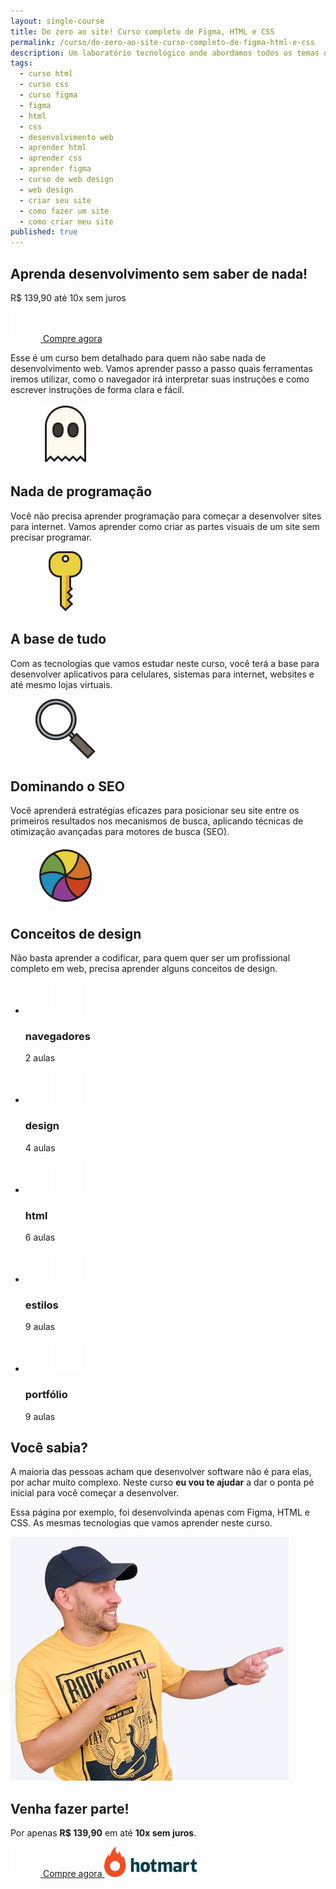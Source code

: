 ```yaml
---
layout: single-course
title: Do zero ao site! Curso completo de Figma, HTML e CSS
permalink: /curso/do-zero-ao-site-curso-completo-de-figma-html-e-css
description: Um laboratório tecnológico onde abordamos todos os temas do mundo da tecnologia, dos games até o desenvolvimento de software, do design até arquitetura. E aí, vamos falar de tecnologia?
tags:
  - curso html
  - curso css
  - curso figma
  - figma
  - html
  - css
  - desenvolvimento web
  - aprender html
  - aprender css
  - aprender figma
  - curso de web design
  - web design
  - criar seu site
  - como fazer um site
  - como criar meu site
published: true
---
```


<section id="course">
  <div class="pitch-course" style="background-image: url('/assets/img/course/do-zero-ao-site/cover.jpg');">
    <h1 class="middle-width">Aprenda desenvolvimento sem saber de nada!</h1>
    <p class="price">
      <span>R$ 139,90</span> até 10x sem juros
    </p>
    <a 
      target="_blank"
      rel="noopener noreferrer"
      class="btn btn-large btn-buy"
      href="https://go.hotmart.com/P80885095O?dp=1"
      onclick="gtag('event', 'BuyNow', {'event_category': 'Call to action', 'event_label': 'Zero ao site: on the pitch', 'value': 1});"
    >
      <img src="/assets/icons/cart.svg" alt="carrinho">
      Compre agora
    </a>
  </div>

  <div class="description middle-width">
    <p>
      Esse é um curso bem detalhado para quem não sabe nada de desenvolvimento web. Vamos aprender passo a passo quais ferramentas iremos utilizar, como o navegador irá interpretar suas instruções e como escrever instruções de forma clara e fácil.
    </p>
  </div>

  <div class="boxes max-width">
    <article>
      <figure>
        <img src="/assets/img/course/do-zero-ao-site/ghost.svg" alt="Fantasma" />
      </figure>
      <h2>Nada de programação</h2>
      <p>Você não precisa aprender programação para começar a desenvolver sites para internet. Vamos aprender como criar as partes visuais de um site sem precisar programar.</p>
    </article>
    <article>
      <figure>
        <img src="/assets/img/course/do-zero-ao-site/key.svg" alt="Chave" />
      </figure>
      <h2>A base de tudo</h2>
      <p>Com as tecnologias que vamos estudar neste curso, você terá a base para desenvolver aplicativos para celulares, sistemas para internet, websites e até mesmo lojas virtuais.</p>
    </article>
    <article>
      <figure>
        <img src="/assets/img/course/do-zero-ao-site/magnifying.svg" alt="Lupa" />
      </figure>
      <h2>Dominando o SEO</h2>
      <p>Você aprenderá estratégias eficazes para posicionar seu site entre os primeiros resultados nos mecanismos de busca, aplicando técnicas de otimização avançadas para motores de busca (SEO).</p>
    </article>
    <article>
      <figure>
        <img src="/assets/img/course/do-zero-ao-site/colors.svg" alt="Cores" />
      </figure>
      <h2>Conceitos de design</h2>
      <p>Não basta aprender a codificar, para quem quer ser um profissional completo em web, precisa aprender alguns conceitos de design.</p>
    </article>
  </div>

  <ul class="course-modules max-width">
    <li class="browsers">
      <figure>
        <img src="/assets/img/course/do-zero-ao-site/icon-navegadores.png" alt="navegadores" />
      </figure>
      <h3>navegadores</h3>
      <p>2 aulas</p>
    </li>
    <li class="design">
      <figure>
        <img src="/assets/img/course/do-zero-ao-site/icon-design.png" alt="navegadores" />
      </figure>
      <h3>design</h3>
      <p>4 aulas</p>
    </li>
    <li class="html">
      <figure>
        <img src="/assets/img/course/do-zero-ao-site/icon-html.png" alt="navegadores" />
      </figure>
      <h3>html</h3>
      <p>6 aulas</p>
    </li>
    <li class="styles">
      <figure>
        <img src="/assets/img/course/do-zero-ao-site/icon-estilos.png" alt="navegadores" />
      </figure>
      <h3>estilos</h3>
      <p>9 aulas</p>
    </li>
    <li class="portfolio">
      <figure>
        <img src="/assets/img/course/do-zero-ao-site/icon-portfolio.png" alt="navegadores" />
      </figure>
      <h3>portfólio</h3>
      <p>9 aulas</p>
    </li>
  </ul>

  <div class="do-you-know">
    <div class="middle-width">
      <h2>Você sabia?</h2>
      <p>A maioria das pessoas acham que desenvolver software não é para elas, por achar muito complexo. Neste curso <strong>eu vou te ajudar</strong> a dar o ponta pé inicial para você começar a desenvolver.</p>
      <p>Essa página por exemplo, foi desenvolvinda apenas com Figma, HTML e CSS. As mesmas tecnologias que vamos aprender neste curso.</p>
    </div>
  </div>

  <div class="max-width buy-now">
    <img class="photo" src="/assets/img/course/do-zero-ao-site/me.png" alt="" />
    <div>
      <h2>Venha fazer parte!</h2>
      <p>Por apenas <strong>R$ 139,90</strong> em até <strong>10x sem juros</strong>.</p>
      <a
        class="btn btn-buy"
        target="_blank"
        rel="noopener noreferrer"
        href="https://go.hotmart.com/P80885095O?dp=1"
        onclick="gtag('event', 'BuyNow', {'event_category': 'Call to action', 'event_label': 'Zero ao site: on the bottom', 'value': 1});"
      >
        <img src="/assets/icons/cart.svg" alt="carrinho">
        Compre agora
      </a>
      <img class="hotmart" src="/assets/icons/hotmart.svg" alt="hotmart" />
    </div>
  </div>
</section>
